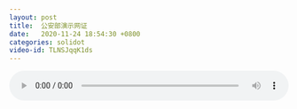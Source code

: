 ```yaml
---
layout: post
title:  公安部演示网证
date:   2020-11-24 18:54:30 +0800
categories: solidot
video-id: TLNSJqqK1ds
---
```


<audio id="youtube" style="width: 100%;" video-id="TLNSJqqK1ds" controls></audio>

<script async type="text/javascript" src="/audio.js"></script>

